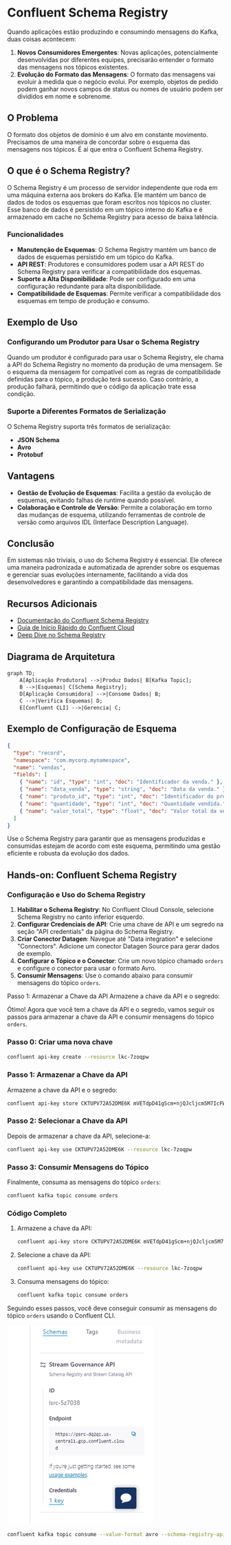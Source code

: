 # Confluent Schema Registry

Quando aplicações estão produzindo e consumindo mensagens do Kafka, duas coisas acontecem:

1. **Novos Consumidores Emergentes**: Novas aplicações, potencialmente desenvolvidas por diferentes equipes, precisarão entender o formato das mensagens nos tópicos existentes.
2. **Evolução do Formato das Mensagens**: O formato das mensagens vai evoluir à medida que o negócio evolui. Por exemplo, objetos de pedido podem ganhar novos campos de status ou nomes de usuário podem ser divididos em nome e sobrenome.

## O Problema

O formato dos objetos de domínio é um alvo em constante movimento. Precisamos de uma maneira de concordar sobre o esquema das mensagens nos tópicos. É aí que entra o Confluent Schema Registry.

## O que é o Schema Registry?

O Schema Registry é um processo de servidor independente que roda em uma máquina externa aos brokers do Kafka. Ele mantém um banco de dados de todos os esquemas que foram escritos nos tópicos no cluster. Esse banco de dados é persistido em um tópico interno do Kafka e é armazenado em cache no Schema Registry para acesso de baixa latência.

### Funcionalidades

- **Manutenção de Esquemas**: O Schema Registry mantém um banco de dados de esquemas persistido em um tópico do Kafka.
- **API REST**: Produtores e consumidores podem usar a API REST do Schema Registry para verificar a compatibilidade dos esquemas.
- **Suporte a Alta Disponibilidade**: Pode ser configurado em uma configuração redundante para alta disponibilidade.
- **Compatibilidade de Esquemas**: Permite verificar a compatibilidade dos esquemas em tempo de produção e consumo.

## Exemplo de Uso

### Configurando um Produtor para Usar o Schema Registry

Quando um produtor é configurado para usar o Schema Registry, ele chama a API do Schema Registry no momento da produção de uma mensagem. Se o esquema da mensagem for compatível com as regras de compatibilidade definidas para o tópico, a produção terá sucesso. Caso contrário, a produção falhará, permitindo que o código da aplicação trate essa condição.

### Suporte a Diferentes Formatos de Serialização

O Schema Registry suporta três formatos de serialização:
- **JSON Schema**
- **Avro**
- **Protobuf**

## Vantagens

- **Gestão de Evolução de Esquemas**: Facilita a gestão da evolução de esquemas, evitando falhas de runtime quando possível.
- **Colaboração e Controle de Versão**: Permite a colaboração em torno das mudanças de esquema, utilizando ferramentas de controle de versão como arquivos IDL (Interface Description Language).

## Conclusão

Em sistemas não triviais, o uso do Schema Registry é essencial. Ele oferece uma maneira padronizada e automatizada de aprender sobre os esquemas e gerenciar suas evoluções internamente, facilitando a vida dos desenvolvedores e garantindo a compatibilidade das mensagens.

## Recursos Adicionais

- [Documentação do Confluent Schema Registry](https://docs.confluent.io/platform/current/schema-registry/index.html)
- [Guia de Início Rápido do Confluent Cloud](https://docs.confluent.io/cloud/current/get-started/index.html)
- [Deep Dive no Schema Registry](https://docs.confluent.io/platform/current/schema-registry/concepts.html)

## Diagrama de Arquitetura

```mermaid
graph TD;
    A[Aplicação Produtora] -->|Produz Dados| B[Kafka Topic];
    B -->|Esquemas| C[Schema Registry];
    D[Aplicação Consumidora] -->|Consome Dados| B;
    C -->|Verifica Esquemas| D;
    E[Confluent CLI] -->|Gerencia| C;
```

## Exemplo de Configuração de Esquema

```json
{
  "type": "record",
  "namespace": "com.mycorp.mynamespace",
  "name": "vendas",
  "fields": [
    { "name": "id", "type": "int", "doc": "Identificador da venda." },
    { "name": "data_venda", "type": "string", "doc": "Data da venda." },
    { "name": "produto_id", "type": "int", "doc": "Identificador do produto." },
    { "name": "quantidade", "type": "int", "doc": "Quantidade vendida." },
    { "name": "valor_total", "type": "float", "doc": "Valor total da venda." }
  ]
}
```

Use o Schema Registry para garantir que as mensagens produzidas e consumidas estejam de acordo com este esquema, permitindo uma gestão eficiente e robusta da evolução dos dados.

## Hands-on: Confluent Schema Registry

### Configuração e Uso do Schema Registry

1. **Habilitar o Schema Registry**: No Confluent Cloud Console, selecione Schema Registry no canto inferior esquerdo.
2. **Configurar Credenciais de API**: Crie uma chave de API e um segredo na seção "API credentials" da página do Schema Registry.
3. **Criar Conector Datagen**: Navegue até "Data integration" e selecione "Connectors". Adicione um conector Datagen Source para gerar dados de exemplo.
4. **Configurar o Tópico e o Conector**: Crie um novo tópico chamado `orders` e configure o conector para usar o formato Avro.
5. **Consumir Mensagens**: Use o comando abaixo para consumir mensagens do tópico `orders`.

Passo 1: Armazenar a Chave da API
Armazene a chave da API e o segredo:

Ótimo! Agora que você tem a chave da API e o segredo, vamos seguir os passos para armazenar a chave da API e consumir mensagens do tópico `orders`.

### Passo 0: Criar uma nova chave

```bash
confluent api-key create --resource lkc-7zoqpw
```

### Passo 1: Armazenar a Chave da API

Armazene a chave da API e o segredo:

```bash
confluent api-key store CKTUPV72A52DME6K mVETdpD41gScm+njQJcljcm5M7IcFWWjcE3TXvfxTenxmzBHbM3syzxRii3iQoWC --resource lkc-7zoqpw
```

### Passo 2: Selecionar a Chave da API

Depois de armazenar a chave da API, selecione-a:

```bash
confluent api-key use CKTUPV72A52DME6K --resource lkc-7zoqpw
```

### Passo 3: Consumir Mensagens do Tópico

Finalmente, consuma as mensagens do tópico `orders`:

```bash
confluent kafka topic consume orders
```

### Código Completo

1. Armazene a chave da API:

    ```bash
    confluent api-key store CKTUPV72A52DME6K mVETdpD41gScm+njQJcljcm5M7IcFWWjcE3TXvfxTenxmzBHbM3syzxRii3iQoWC --resource lkc-7zoqpw
    ```

2. Selecione a chave da API:

    ```bash
    confluent api-key use CKTUPV72A52DME6K --resource lkc-7zoqpw
    ```

3. Consuma mensagens do tópico:

    ```bash
    confluent kafka topic consume orders
    ```

Seguindo esses passos, você deve conseguir consumir as mensagens do tópico `orders` usando o Confluent CLI.

![schemas_img](/kafka-ecosystem/schema_registry/schemas_key.png)
```bash
confluent kafka topic consume --value-format avro --schema-registry-api-key N7CUKKPO4QRVRIXW --schema-registry-api-secret k4PPzQTYqMBDIV4es9P8rww5Kb48XlLWFwvP+nH1TPDkf6XqTYM3qmhOXHevoMYA orders
```